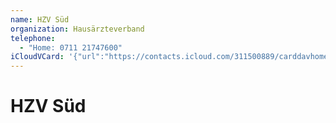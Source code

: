 ```yaml
---
name: HZV Süd
organization: Hausärzteverband
telephone:
  - "Home: 0711 21747600"
iCloudVCard: '{"url":"https://contacts.icloud.com/311500889/carddavhome/card/Q0U3RTZDNTktRTg2My00NzYxLUIyMTMtQkZFMEFBNkZBMzA5.vcf","etag":"\"kmfhdx4o\"","data":"BEGIN:VCARD\r\nVERSION:3.0\r\nFN:\r\nN:Süd;HZV;;;\r\nUID:CE7E6C59-E863-4761-B213-BFE0AA6FA309\r\nPRODID:-//Apple Inc.//Apple WebDAV Outlook Store 4.8.26//ENX-APPLE-OL-MAPPI\r\n NG-INFO:1\r\nREV:2025-04-03T22:10:59Z\r\nORG:Hausärzteverband;\r\nTEL;TYPE=HOME:0711 21747600\r\nEND:VCARD"}'
---
```

# HZV Süd